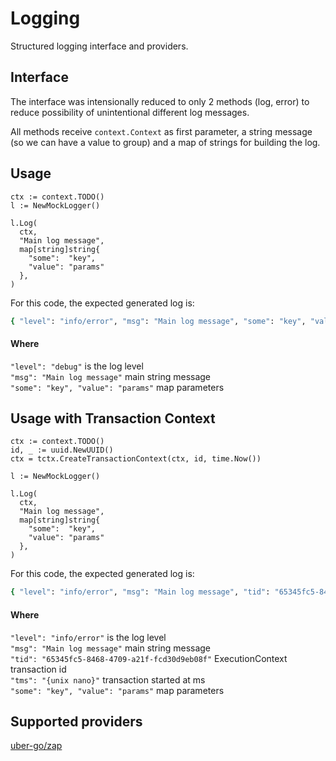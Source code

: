 # Logging
Structured logging interface and providers.

## Interface
The interface was intensionally reduced to only 2 methods (log, error) to reduce possibility of unintentional different log messages.

All methods receive `context.Context` as first parameter, a string message (so we can have a value to group) and a map of strings for building the log.

## Usage

```golang
ctx := context.TODO()
l := NewMockLogger()

l.Log(
  ctx, 
  "Main log message", 
  map[string]string{
    "some":  "key",
    "value": "params"
  },
)
```

For this code, the expected generated log is:

```bash
{ "level": "info/error", "msg": "Main log message", "some": "key", "value": "params" }
```

#### Where

`"level": "debug"` is the log level <br />
`"msg": "Main log message"` main string message <br />
`"some": "key", "value": "params"` map parameters <br />

## Usage with Transaction Context

```golang
ctx := context.TODO()
id, _ := uuid.NewUUID()
ctx = tctx.CreateTransactionContext(ctx, id, time.Now())
  
l := NewMockLogger()

l.Log(
  ctx, 
  "Main log message", 
  map[string]string{
    "some":  "key",
    "value": "params"
  },
)
```

For this code, the expected generated log is:

```bash
{ "level": "info/error", "msg": "Main log message", "tid": "65345fc5-8468-4709-a21f-fcd30d9eb08f", "tms": {unix nano}, "some": "key", "value": "params" }
```

#### Where

`"level": "info/error"` is the log level <br />
`"msg": "Main log message"` main string message <br />
`"tid": "65345fc5-8468-4709-a21f-fcd30d9eb08f"` ExecutionContext transaction id <br />
`"tms": "{unix nano}"` transaction started at ms <br />
`"some": "key", "value": "params"` map parameters <br />


## Supported providers
[uber-go/zap](https://github.com/uber-go/zap)
